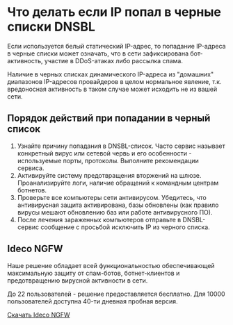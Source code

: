# Что делать если IP попал в черные списки DNSBL

Если используется белый статический IP-адрес, то попадание IP-адреса в черные списки может означать, что в сети зафиксирована бот-активность, участие в DDoS-атаках либо рассылка спама.

Наличие в черных списках динамического IP-адреса из "домашних" диапазонов IP-адресов провайдеров в целом нормальное явление, т.к. вредоносная активность в таком случае может исходить не из вашей сети.

## Порядок действий при попадании в черный список

1. Узнайте причину попадания в DNSBL-список. Часто сервис называет конкретный вирус или сетевой червь и его особенности - используемые порты, протоколы. Выполните рекомендации сервиса.
2. Активируйте систему предотвращения вторжений на шлюзе. Проанализируйте логи, наличие обращений к командным центрам ботнетов.
3. Проверьте все компьютеры сети антивирусом. Убедитесь, что антивирусная защита активирована, базы обновлены (как правило вирусы мешают обновлению баз или работе антивирусного ПО).
4. После лечения зараженных компьютеров отправьте в DNSBL-сервис сообщение с просьбой исключить IP из черного списка.

## Ideco NGFW

Наше решение обладает всей функциональностью обеспечивающей максимальную защиту от спам-ботов, ботнет-клиентов и предотвращению вирусной активности в сети.

До 22 пользователей - решение предоставляется бесплатно. Для 10000 пользователей доступна 40-ти дневная пробная версия.

[Скачать Ideco NGFW](https://my.ideco.ru/utm/download/)
